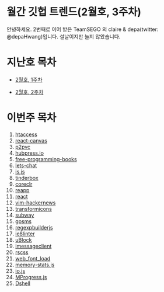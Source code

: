 # 월간 깃헙 트렌드(2월호, 3주차)

안녕하세요. 2번째로 이어 받은 TeamSEGO 의 claire & depa(twitter: @depaHwang)입니다. 설날이지만 놀지 않았습니다.

# 지난호 목차

* [2월호, 1주차](https://github.com/TeamSEGO/github-trend-kr/tree/master/%5B001%5D201502-monthly)

* [2월호, 2주차](https://github.com/TeamSEGO/github-trend-kr/tree/master/%5B002%5D201502-monthly)

# 이번주 목차 

1. [htaccess](https://github.com/TeamSEGO/github-trend-kr/blob/master/%5B003%5D201502-monthly/(%23003-01)_htaccess.md)
2. [react-canvas](https://github.com/TeamSEGO/github-trend-kr/blob/master/%5B003%5D201502-monthly/(%23003-02)_react-canvas.md)
3. [p2pvc](https://github.com/TeamSEGO/github-trend-kr/blob/master/%5B003%5D201502-monthly/(%23003-03)_p2pvc.md)
4. [hubpress.io](https://github.com/TeamSEGO/github-trend-kr/blob/master/%5B003%5D201502-monthly/(%23003-04)_hubpress.io.md)
5. [free-programming-books](https://github.com/TeamSEGO/github-trend-kr/blob/master/%5B003%5D201502-monthly/(%23003-05)_free-programming-books.md)
6. [lets-chat](https://github.com/TeamSEGO/github-trend-kr/blob/master/%5B003%5D201502-monthly/(%23003-06)_lets-chat.md)
7. [is.js](https://github.com/TeamSEGO/github-trend-kr/blob/master/%5B003%5D201502-monthly/(%23003-07)_is.js.md)
8. [tinderbox](https://github.com/TeamSEGO/github-trend-kr/blob/master/%5B003%5D201502-monthly/(%23003-08)_tinderbox.md)
9. [coreclr](https://github.com/TeamSEGO/github-trend-kr/blob/master/%5B003%5D201502-monthly/(%23003-09)_coreclr.md)
10. [reapp](https://github.com/TeamSEGO/github-trend-kr/blob/master/%5B003%5D201502-monthly/(%23003-10)_reapp.md)
11. [react](https://github.com/TeamSEGO/github-trend-kr/blob/master/%5B003%5D201502-monthly/(%23003-11)_react.md)
12. [vim-hackernews](https://github.com/TeamSEGO/github-trend-kr/blob/master/%5B003%5D201502-monthly/(%23003-12)_vim-hackernews.md)
13. [transformicons](https://github.com/TeamSEGO/github-trend-kr/blob/master/%5B003%5D201502-monthly/(%23003-13)_transformicons.md)
14. [subway](https://github.com/TeamSEGO/github-trend-kr/blob/master/%5B003%5D201502-monthly/(%23003-14)_subway.md)
15. [gosms](https://github.com/TeamSEGO/github-trend-kr/blob/master/%5B003%5D201502-monthly/(%23003-15)_gosms.md)
16. [regexpbuilderjs](https://github.com/TeamSEGO/github-trend-kr/blob/master/%5B003%5D201502-monthly/(%23003-16)_regexpbuilderjs.md)
17. [ie8linter](https://github.com/TeamSEGO/github-trend-kr/blob/master/%5B003%5D201502-monthly/(%23003-17)_ie8linter.md)
18. [uBlock](https://github.com/TeamSEGO/github-trend-kr/blob/master/%5B003%5D201502-monthly/(%23003-18)_uBlock.md)
19. [imessageclient](https://github.com/TeamSEGO/github-trend-kr/blob/master/%5B003%5D201502-monthly/(%23003-19)_imessageclient.md)
20. [rscss](https://github.com/TeamSEGO/github-trend-kr/blob/master/%5B003%5D201502-monthly/(%23003-20)_rscss.md)
21. [web_font_load](https://github.com/TeamSEGO/github-trend-kr/blob/master/%5B003%5D201502-monthly/(%23003-21)_web_font_load.md)
22. [memory-stats.js](https://github.com/TeamSEGO/github-trend-kr/blob/master/%5B003%5D201502-monthly/(%23003-22)_memory-stats.js.md)
23. [io.js](https://github.com/TeamSEGO/github-trend-kr/blob/master/%5B003%5D201502-monthly/(%23003-23)_io.js.md)
24. [MProgress.js](https://github.com/TeamSEGO/github-trend-kr/blob/master/%5B003%5D201502-monthly/(%23003-24)_MProgress.js.md)
25. [Dshell](https://github.com/TeamSEGO/github-trend-kr/blob/master/%5B003%5D201502-monthly/(%23003-25)_Dshell.md)

